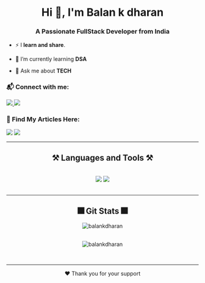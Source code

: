 <h1 align="center">Hi 👋, I'm Balan k dharan</h1>
<h3 align="center">A Passionate FullStack Developer from India  </h3>

<div align="left">
  
- ⚡ I  **learn and share**.
 
- 🌱 I’m currently learning **DSA**
 
- 💬 Ask me about **TECH**

 </div>
 <h3 align="left"> 📬 Connect with me: </h3>
 
 <div align="left"> 
   
  <a href="https://www.linkedin.com/in/balankdharan" target="_blank">
    <img src="https://img.shields.io/badge/LinkedIn-0077B5?style=for-the-badge&logo=linkedin&logoColor=white" target="_blank" />
  </a>
  
  <a href="mailto:balankdharan@gmail.com">
    <img src="https://img.shields.io/badge/Gmail-333333?style=for-the-badge&logo=gmail&logoColor=red" />
  </a>
  
</div>

 <h3 align="left"> 📝 Find My Articles Here: </h3>

[<img src="https://img.shields.io/badge/Medium-1D6C1B?style=for-the-badge&logo=medium&logoColor=white" />](https://medium.com/@balankdharan) [<img src="https://img.shields.io/badge/dev.to-0A0A0A?style=for-the-badge&logo=devdotto&logoColor=white" />](https://dev.to/dharan)

 

 

  
 <hr/>
 
<h2 align="center">⚒️ Languages and Tools ⚒️</h2>
<br/>
<div align="center">
    <img src="https://skillicons.dev/icons?i=react,bootstrap,mui,html,css,vscode,github,figma,tailwind,git,javascript" />
    <img src="https://skillicons.dev/icons?i=nodejs,python,typescript,express,firebase,mongodb,aws,flask,postgres,nextjs,mysql,nginx" /><br>
</div>

<br/>
<hr/>
 
<h2 align="center">🎆 Git Stats 🎆</h2>
<div align="center">
<div>
  <img align="center" src="https://github-readme-stats.vercel.app/api/top-langs?username=balankdharan&show_icons=true&locale=en&layout=compact&theme=react" alt="balankdharan" />
</div>

<br/>

<p><img align="center" src="https://github-readme-streak-stats.herokuapp.com/?user=balankdharan&theme=react" alt="balankdharan" /></p>
</div>
<br/>
<hr/>
<p align="center">
  ❤️ Thank you for your support
</p>

<br/>
